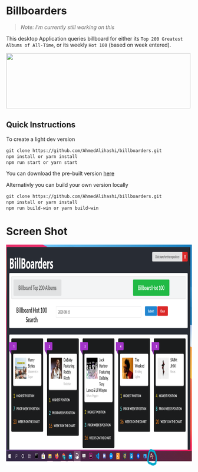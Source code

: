 # Billboarders

> _Note: I'm currently still working on this_

This desktop Application queries billboard for either its `Top 200 Greatest Albums of All-Time`, or its weekly `Hot 100` (based on week entered).


<img src='https://media1.giphy.com/media/xlMtfovxvoDlkTWQYz/giphy.gif?cid=ecf05e47viab4rglmawsff4rewy43j0e990p0ph3o3xlusmz&rid=giphy.gif' height='150' width='500' ></img>

## Quick Instructions

To create a light dev version

```
git clone https://github.com/AhmedAlihashi/billboarders.git
npm install or yarn install
npm run start or yarn start
```

You can download the pre-built version [here](https://mega.nz/file/ijQ3RYTQ#Z5plqMR5-gLxG0MgneCWZTDz2GbedujV_1azbqPYx7I)

Alternativly you can build your own version locally

```
git clone https://github.com/AhmedAlihashi/billboarders.git
npm install or yarn install
npm run build-win or yarn build~win
```

# Screen Shot

<img src='./github/v2.png' height='600' width='800' ></img>
